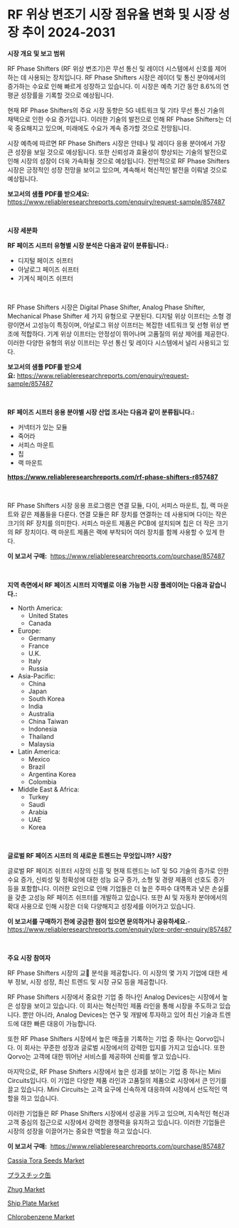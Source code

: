 <p><h1>RF 위상 변조기 시장 점유율 변화 및 시장 성장 추이 2024-2031</h1></p><p><strong>시장 개요 및 보고 범위</strong></p>
<p><p>RF Phase Shifters (RF 위상 변조기)은 무선 통신 및 레이더 시스템에서 신호를 제어하는 데 사용되는 장치입니다. RF Phase Shifters 시장은 레이더 및 통신 분야에서의 증가하는 수요로 인해 빠르게 성장하고 있습니다. 이 시장은 예측 기간 동안 8.6%의 연평균 성장률을 기록할 것으로 예상됩니다.</p><p>현재 RF Phase Shifters의 주요 시장 동향은 5G 네트워크 및 기타 무선 통신 기술의 채택으로 인한 수요 증가입니다. 이러한 기술의 발전으로 인해 RF Phase Shifters는 더욱 중요해지고 있으며, 미래에도 수요가 계속 증가할 것으로 전망됩니다.</p><p>시장 예측에 따르면 RF Phase Shifters 시장은 안테나 및 레이다 응용 분야에서 가장 큰 성장을 보일 것으로 예상됩니다. 또한 신뢰성과 효율성이 향상되는 기술의 발전으로 인해 시장의 성장이 더욱 가속화될 것으로 예상됩니다. 전반적으로 RF Phase Shifters 시장은 긍정적인 성장 전망을 보이고 있으며, 계속해서 혁신적인 발전을 이뤄낼 것으로 예상됩니다.</p></p>
<p><strong>보고서의 샘플 PDF를 받으세요:</strong> <a href="https://www.reliableresearchreports.com/enquiry/request-sample/857487">https://www.reliableresearchreports.com/enquiry/request-sample/857487</a></p>
<p>&nbsp;</p>
<p><strong>시장 세분화</strong></p>
<p><strong>RF 페이즈 시프터 유형별 시장 분석은 다음과 같이 분류됩니다.:</strong></p>
<p><ul><li>디지털 페이즈 쉬프터</li><li>아날로그 페이즈 쉬프터</li><li>기계식 페이즈 쉬프터</li></ul></p>
<p>&nbsp;</p>
<p><p>RF Phase Shifters 시장은 Digital Phase Shifter, Analog Phase Shifter, Mechanical Phase Shifter 세 가지 유형으로 구분된다. 디지털 위상 이프터는 소형 경량이면서 고성능이 특징이며, 아날로그 위상 이프터는 복잡한 네트워크 및 선형 위상 변조에 적합하다. 기계 위상 이프터는 안정성이 뛰어나며 고품질의 위상 제어를 제공한다. 이러한 다양한 유형의 위상 이프터는 무선 통신 및 레이다 시스템에서 널리 사용되고 있다.</p></p>
<p><strong>보고서의 샘플 PDF를 받으세요:</strong>&nbsp;<a href="https://www.reliableresearchreports.com/enquiry/request-sample/857487">https://www.reliableresearchreports.com/enquiry/request-sample/857487</a></p>
<p>&nbsp;</p>
<p><strong> RF 페이즈 시프터 응용 분야별 시장 산업 조사는 다음과 같이 분류됩니다.:</strong></p>
<p><ul><li>커넥터가 있는 모듈</li><li>죽어라</li><li>서피스 마운트</li><li>칩</li><li>랙 마운트</li></ul></p>
<p><strong><a href="https://www.reliableresearchreports.com/rf-phase-shifters-r857487">https://www.reliableresearchreports.com/rf-phase-shifters-r857487</a></strong></p>
<p>&nbsp;</p>
<p><p>RF Phase Shifters 시장 응용 프로그램은 연결 모듈, 다이, 서피스 마운트, 칩, 랙 마운트와 같은 제품들을 다룬다. 연결 모듈은 RF 장치를 연결하는 데 사용되며 다이는 작은 크기의 RF 장치를 의미한다. 서피스 마운트 제품은 PCB에 설치되며 칩은 더 작은 크기의 RF 장치이다. 랙 마운트 제품은 랙에 부착되어 여러 장치를 함께 사용할 수 있게 한다.</p></p>
<p><strong>이 보고서 구매:</strong>&nbsp; <a href="https://www.reliableresearchreports.com/purchase/857487">https://www.reliableresearchreports.com/purchase/857487</a></p>
<p>&nbsp;</p>
<p><strong>지역 측면에서 RF 페이즈 시프터 지역별로 이용 가능한 시장 플레이어는 다음과 같습니다.:</strong></p>
<p><ul>
    <li>
        North America:
        <ul>
            <li>United States</li>
            <li>Canada</li>
        </ul>
    </li>
    <li>
        Europe:
        <ul>
            <li>Germany</li>
            <li>France</li>
            <li>U.K.</li>
            <li>Italy</li>
            <li>Russia</li>
        </ul>
    </li>
    <li>
        Asia-Pacific:
        <ul>
            <li>China</li>
            <li>Japan</li>
            <li>South Korea</li>
            <li>India</li>
            <li>Australia</li>
            <li>China Taiwan</li>
            <li>Indonesia</li>
            <li>Thailand</li>
            <li>Malaysia</li>
        </ul>
    </li>
    <li>
        Latin America:
        <ul>
            <li>Mexico</li>
            <li>Brazil</li>
            <li>Argentina Korea</li>
            <li>Colombia</li>
        </ul>
    </li>
    <li>
        Middle East & Africa:
        <ul>
            <li>Turkey</li>
            <li>Saudi</li>
            <li>Arabia</li>
            <li>UAE</li>
            <li>Korea</li>
        </ul>
    </li>
    </ul></p>
<p>&nbsp;</p>
<p><strong>글로벌 RF 페이즈 시프터 의 새로운 트렌드는 무엇입니까? 시장?</strong></p>
<p><p>글로벌 RF 페이즈 쉬프터 시장의 신흥 및 현재 트렌드는 IoT 및 5G 기술의 증가로 인한 수요 증가, 신뢰성 및 정확성에 대한 성능 요구 증가, 소형 및 경량 제품의 선호도 증가 등을 포함합니다. 이러한 요인으로 인해 기업들은 더 높은 주파수 대역폭과 낮은 손실률을 갖춘 고성능 RF 페이즈 쉬프터를 개발하고 있습니다. 또한 AI 및 자동차 분야에서의 확대 사용으로 인해 시장은 더욱 다양해지고 성장세를 이어가고 있습니다.</p></p>
<p><strong>이 보고서를 구매하기 전에 궁금한 점이 있으면 문의하거나 공유하세요.</strong>- <a href="https://www.reliableresearchreports.com/enquiry/pre-order-enquiry/857487">https://www.reliableresearchreports.com/enquiry/pre-order-enquiry/857487</a></p>
<p>&nbsp;</p>
<p><strong>주요 시장 참여자</strong></p>
<p><p>RF Phase Shifters 시장의 교힥 분석을 제공합니다. 이 시장의 몇 가지 기업에 대한 세부 정보, 시장 성장, 최신 트렌드 및 시장 규모 등을 제공합니다.</p><p>RF Phase Shifters 시장에서 중요한 기업 중 하나인 Analog Devices는 시장에서 높은 성장을 보이고 있습니다. 이 회사는 혁신적인 제품 라인을 통해 시장을 주도하고 있습니다. 뿐만 아니라, Analog Devices는 연구 및 개발에 투자하고 있어 최신 기술과 트렌드에 대한 빠른 대응이 가능합니다.</p><p>또한 RF Phase Shifters 시장에서 높은 매출을 기록하는 기업 중 하나는 Qorvo입니다. 이 회사는 꾸준한 성장과 글로벌 시장에서의 강력한 입지를 가지고 있습니다. 또한 Qorvo는 고객에 대한 뛰어난 서비스를 제공하여 신뢰를 쌓고 있습니다.</p><p>마지막으로, RF Phase Shifters 시장에서 높은 성과를 보이는 기업 중 하나는 Mini Circuits입니다. 이 기업은 다양한 제품 라인과 고품질의 제품으로 시장에서 큰 인기를 끌고 있습니다. Mini Circuits는 고객 요구에 신속하게 대응하여 시장에서 선도적인 역할을 하고 있습니다.</p><p>이러한 기업들은 RF Phase Shifters 시장에서 성공을 거두고 있으며, 지속적인 혁신과 고객 중심의 접근으로 시장에서 강력한 경쟁력을 유지하고 있습니다. 이러한 기업들은 시장의 성장을 이끌어가는 중요한 역할을 하고 있습니다.</p></p>
<p><strong>이 보고서 구매:</strong>&nbsp;&nbsp;<a href="https://www.reliableresearchreports.com/purchase/857487">https://www.reliableresearchreports.com/purchase/857487</a></p>
<p><p><a href="https://issuu.com/reportprime-2/docs/cassia-tora-seeds-market-size-2030.pptx">Cassia Tora Seeds Market</a></p><p><a href="https://medium.com/@reyeshowell655/%E3%83%97%E3%83%A9%E3%82%B9%E3%83%81%E3%83%83%E3%82%AF%E7%BC%B6%E5%B8%82%E5%A0%B4%E3%81%AE%E8%A6%8F%E6%A8%A1%E3%81%8C-%E3%82%B0%E3%83%AD%E3%83%BC%E3%83%90%E3%83%AB%E7%94%A3%E6%A5%AD%E3%81%AB%E3%81%8A%E3%81%91%E3%82%8B%E6%9C%80%E9%81%A9%E3%81%AA%E3%83%9E%E3%83%BC%E3%82%B1%E3%83%86%E3%82%A3%E3%83%B3%E3%82%B0%E3%83%81%E3%83%A3%E3%83%8D%E3%83%AB%E3%82%92%E6%98%8E%E3%82%89%E3%81%8B%E3%81%AB%E3%81%97%E3%81%BE%E3%81%99-6a4b650b58e8">プラスチック缶</a></p><p><a href="https://view.publitas.com/reportprime-1/zhug-market-furnishes-information-on-market-share-market-trends-and-market-growth/">Zhug Market</a></p><p><a href="https://www.linkedin.com/pulse/ship-plate-market-research-report-reveals-latest-trends-tlnme?trackingId=Vf3cGk2n4puvaI%2FEPUl2PA%3D%3D">Ship Plate Market</a></p><p><a href="https://www.linkedin.com/pulse/chlorobenzene-market-size-focuses-dynamics-in-depth-analysis-qhnke?trackingId=I73RAAzDMB073eZUJ61bJg%3D%3D">Chlorobenzene Market</a></p></p>
